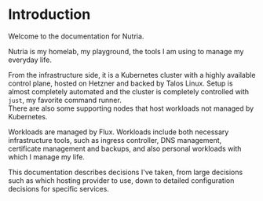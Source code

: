 # Introduction

Welcome to the documentation for Nutria.  

Nutria is my homelab, my playground, the tools I am using to manage my everyday life.

From the infrastructure side, it is a Kubernetes cluster with a highly available control plane, hosted on Hetzner and backed by Talos Linux. Setup is almost completely automated and the cluster is completely controlled with `just`, my favorite command runner.  
There are also some supporting nodes that host workloads not managed by Kubernetes.  

Workloads are managed by Flux. Workloads include both necessary infrastructure tools, such as ingress controller, DNS management, certificate management and backups, and also personal workloads with which I manage my life.  

This documentation describes decisions I've taken, from large decisions such as which hosting provider to use, down to detailed configuration decisions for specific services.

